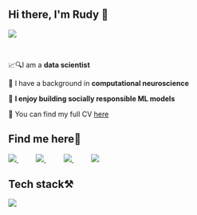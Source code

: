 
<h2 align="left">
Hi there, I'm Rudy 👋
</h2>

![](https://komarev.com/ghpvc/?username=rudyvdbrink&color=brightgreen&base=12890)

<br/>
<div align="left">
 
📈🔍I am a **data scientist** 

🧠 I have a background in **computational neuroscience**

🤖 **I enjoy building socially responsible ML models**
 
📃 You can find my full CV [here](https://www.dropbox.com/s/vza0nrf7m3xru3n/CV_vandenBrink.pdf?dl=1)

<h2 align="left">
Find me here🔗
</h2>

<div align="left"> 
<a href="www.linkedin.com/in/rudy-van-den-brink-3301b5283/" target="_blank">
    <img src="https://img.shields.io/badge/LinkedIn-0077B5?style=for-the-badge&logo=linkedin&logoColor=white" target="_blank" /> 
  </a>
  &nbsp;&nbsp;&nbsp;&nbsp;&nbsp;&nbsp;&nbsp;&nbsp;
  <a href="https://ruudvandenbrink.net/" target="_blank">
     <img src="https://img.shields.io/badge/Website-FF5722?style=for-the-badge&logo=todoist&logoColor=white" target="_blank" /> 
  </a>
  &nbsp;&nbsp;&nbsp;&nbsp;&nbsp;&nbsp;&nbsp;&nbsp;
  <a href="https://ruudvandenbrink.net/" target="_blank">
     <img src="https://img.shields.io/badge/Full CV-333333?style=for-the-badge&logo=read.cv&logoColor=white" target="_blank" /> 
  </a>
  &nbsp;&nbsp;&nbsp;&nbsp;&nbsp;&nbsp;&nbsp;&nbsp;
  <a href="https://scholar.google.com/" target="_blank">
     <img src="https://img.shields.io/badge/Scholar-334333?style=for-the-badge&logo=google scholar&logoColor=white" target="_blank" /> 
  </a>
</div>

<h2 align="left">
Tech stack⚒️
</h2>

<div align="left">
    <img src="https://skillicons.dev/icons?i=python,matlab,bash,mysql,vscode,github,git,linux,tensorflow,pytorch,sklearn" /><br>
</div>

